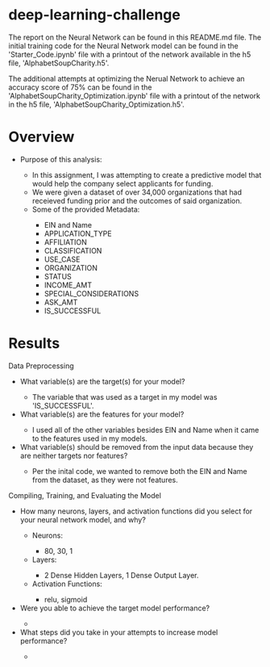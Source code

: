 # deep-learning-challenge
The report on the Neural Network can be found in this README.md file. The initial training code for the Neural Network model can be found in the 'Starter_Code.ipynb' file with a printout of the network available in the h5 file, 'AlphabetSoupCharity.h5'.

The additional attempts at optimizing the Nerual Network to achieve an accuracy score of 75% can be found in the 'AlphabetSoupCharity_Optimization.ipynb' file with a printout of the network in the h5 file, 'AlphabetSoupCharity_Optimization.h5'.

# Overview
<ul>
  <li>Purpose of this analysis:</li>
  <ul>
    <li>In this assignment, I was attempting to create a predictive model that would help the company select applicants for funding.</li>
    <li>We were given a dataset of over 34,000 organizations that had receieved funding prior and the outcomes of said organization.</li>
    <li>Some of the provided Metadata:</li>
      <ul>
        <li>EIN and Name</li>
        <li>APPLICATION_TYPE</li>
        <li>AFFILIATION</li>
        <li>CLASSIFICATION</li>
        <li>USE_CASE</li>
        <li>ORGANIZATION</li>
        <li>STATUS</li>
        <li>INCOME_AMT</li>
        <li>SPECIAL_CONSIDERATIONS</li>
        <li>ASK_AMT</li>
        <li>IS_SUCCESSFUL</li>
      </ul>
  </ul>
</ul>

# Results
Data Preprocessing
<ul>
  <li>What variable(s) are the target(s) for your model?</li>
  <ul><li>The variable that was used as a target in my model was 'IS_SUCCESSFUL'.</li></ul>
  <li>What variable(s) are the features for your model?</li>
  <ul><li>I used all of the other variables besides EIN and Name when it came to the features used in my models.</li></ul>
  <li>What variable(s) should be removed from the input data because they are neither targets nor features?</li>
  <ul><li>Per the inital code, we wanted to remove both the EIN and Name from the dataset, as they were not features.</li></ul>
</ul>

Compiling, Training, and Evaluating the Model
<ul>
  <li>How many neurons, layers, and activation functions did you select for your neural network model, and why?</li>
    <ul>
      <li>Neurons:</li>
        <ul><li>80, 30, 1</li></ul>
      <li>Layers:</li>
        <ul><li>2 Dense Hidden Layers, 1 Dense Output Layer.</li></ul>
      <li>Activation Functions:</li>
        <ul><li>relu, sigmoid</li></ul>
    </ul>
  <li>Were you able to achieve the target model performance?</li>
  <ul><li></li></ul>
  <li>What steps did you take in your attempts to increase model performance?</li>
  <ul><li></li></ul>
</ul>
